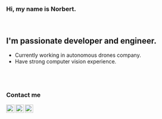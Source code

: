 ### Hi, my name is Norbert.

<br />

## I'm passionate developer and engineer.
- Currently working in autonomous drones company.
- Have strong computer vision experience.

<br />
<br />

### Contact me
<a href="https://www.linkedin.com/in/norbert-ozga/">
  <img align="left" alt="Norbert's Linkdein" width="22px" src="https://cdn.jsdelivr.net/npm/simple-icons@v3/icons/linkedin.svg" />
</a>
<a href="https://github.com/norbertozga">
  <img align="left" alt="Norbert's Github" width="22px" src="https://cdn.jsdelivr.net/npm/simple-icons@v3/icons/github.svg" />
</a>
<a href="https://www.instagram.com/norbert_ozga/">
  <img align="left" alt="Norbert's Instagram" width="22px" src="https://cdn.jsdelivr.net/npm/simple-icons@v3/icons/instagram.svg" />
</a>
